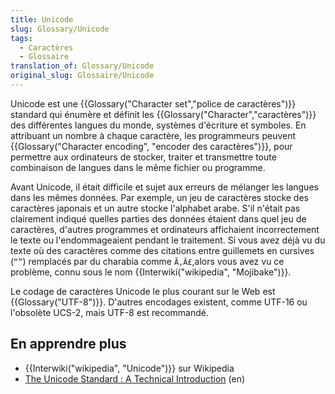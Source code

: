 ```yaml
---
title: Unicode
slug: Glossary/Unicode
tags:
  - Caractères
  - Glossaire
translation_of: Glossary/Unicode
original_slug: Glossaire/Unicode
---
```

Unicode est une {{Glossary("Character set","police de caractères")}} standard qui énumère et définit les {{Glossary("Character","caractères")}} des différentes langues du monde, systèmes d'écriture et symboles. En attribuant un nombre à chaque caractère, les programmeurs peuvent {{Glossary("Character encoding", "encoder des caractères")}}, pour permettre aux ordinateurs de stocker, traiter et transmettre toute combinaison de langues dans le même fichier ou programme.

Avant Unicode, il était difficile et sujet aux erreurs de mélanger les langues dans les mêmes données. Par exemple, un jeu de caractères stocke des caractères japonais et un autre stocke l'alphabet arabe. S'il n'était pas clairement indiqué quelles parties des données étaient dans quel jeu de caractères, d'autres programmes et ordinateurs affichaient incorrectement le texte ou l'endommageaient pendant le traitement. Si vous avez déjà vu du texte où des caractères comme des citations entre guillemets en cursives (`“”`) remplacés par du charabia comme `Ã‚Â£`,alors vous avez vu ce problème, connu sous le nom {{Interwiki("wikipedia", "Mojibake")}}.

Le codage de caractères Unicode le plus courant sur le Web est {{Glossary("UTF-8")}}. D'autres encodages existent, comme UTF-16 ou l'obsolète UCS-2, mais UTF-8 est recommandé.

## En apprendre plus

- {{Interwiki("wikipedia", "Unicode")}} sur Wikipedia
- [The Unicode Standard : A Technical Introduction](http://www.unicode.org/standard/principles.html) (en)
